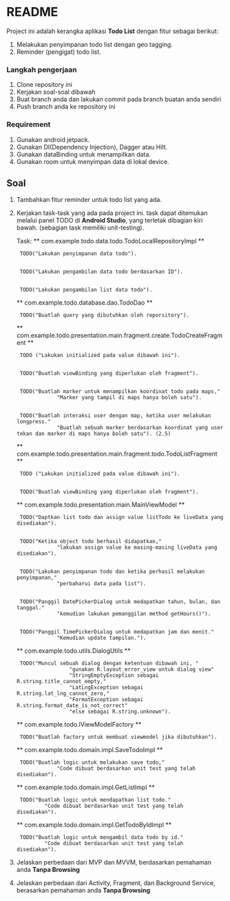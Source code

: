 # README #

Project ini adalah kerangka aplikasi **Todo List** dengan fitur sebagai berikut:


1. Melakukan penyimpanan todo list dengan geo tagging.
2. Reminder (pengigat) todo list.

### Langkah pengerjaan ###
1. Clone repository ini
2. Kerjakan soal-soal dibawah
3. Buat branch anda dan lakukan commit pada branch buatan anda sendiri
4. Push branch anda ke repository ini

### Requirement ###
1. Gunakan android jetpack.
2. Gunakan DI(Dependency Injection), Dagger atau Hilt.
3. Gunakan dataBinding untuk menampilkan data.
4. Gunakan room untuk menyimpan data di lokal device.

## Soal ##
1. Tambahkan fitur reminder untuk todo list yang ada.
2. Kerjakan task-task yang ada pada project ini. task dapat ditemukan melalui panel TODO di **Android Studio**,
    yang terletak dibagian kiri bawah. (sebagian task memiliki unit-testing).

    Task:
    ** com.example.todo.data.todo.TodoLocalRepositoryImpl **


        TODO("Lakukan penyimpanan data todo").


        TODO("Lakukan pengambilan data todo berdasarkan ID").


        TODO("Lakukan pengambilan list data todo").


    ** com.example.todo.database.dao.TodoDao **


        TODO("Buatlah query yang dibutuhkan oleh reporsitory").


    ** com.example.todo.presentation.main.fragment.create.TodoCreateFragment **


        TODO ("Lakukan initialized pada value dibawah ini").


        TODO("Buatlah viewBinding yang diperlukan oleh fragment").


        TODO("Buatlah marker untuk menampilkan koordinat todo pada maps,"
                    "Marker yang tampil di maps hanya boleh satu").


        TODO("Buatlah interaksi user dengan map, ketika user melakukan longpress."
                    "Buatlah sebuah marker berdasarkan koordinat yang user tekan dan marker di maps hanya boleh satu"). (2.5)


    ** com.example.todo.presentation.main.fragment.todo.TodoListFragment **


        TODO ("Lakukan initialized pada value dibawah ini").


        TODO("Buatlah viewBinding yang diperlukan oleh fragment").


    ** com.example.todo.presentation.main.MainViewModel **


        TODO("Daptkan list todo dan assign value listTodo ke liveData yang disediakan").


        TODO("Ketika object todo berhasil didapatkan,"
                    "lakukan assign value ke masing-masing liveData yang disediakan").


        TODO("Lakukan penyimpanan todo dan ketika perhasil melakukan penyimpanan,"
                    "perbaharui data pada list").


        TODO("Panggil DatePickerDialog untuk medapatkan tahun, bulan, dan tanggal."
                    "kemudian lakukan pemanggilan method getHours()").


        TODO("Panggil TimePickerDialog untuk medapatkan jam dan menit."
                    "Kemudian update tampilan.").


    ** com.example.todo.utils.DialogUtils **


        TODO("Muncul sebuah dialog dengan ketentuan dibawah ini, "
                        "gunakan R.layout_error_view untuk dialog view"
                        "StringEmptyException sebagai R.string.title_cannot_empty,"
                        "LatLngException sebagai R.string.lat_lng_cannot_zero,"
                        "FormatException sebagai R.string.format_date_is_not_correct"
                        "else sebagai R.string.unknown").


    ** com.example.todo.IViewModelFactory **


        TODO("Buatlah factory untuk membuat viewmodel jika dibutuhkan").


    ** com.example.todo.domain.impl.SaveTodoImpl **


        TODO("Buatlah logic untuk melakukan save todo,"
                    "Code dibuat berdasarkan unit test yang telah disediakan").


    ** com.example.todo.domain.impl.GetListImpl **


        TODO("Buatlah logic untuk mendapatkan list todo."
                "Code dibuat berdasarkan unit test yang telah disediakan").


    ** com.example.todo.domain.impl.GetTodoByIdImpl **
  
    
        TODO("Buatlah logic untuk mengambil data todo by id."
                "Code dibuat berdasarkan unit test yang telah disediakan").


3. Jelaskan perbedaan dari MVP dan MVVM, berdasarkan pemahaman anda **Tanpa Browsing**
4. Jelaskan perbedaan dari Activity, Fragment, dan Background Service, berasarkan pemahaman anda **Tanpa Browsing**
    
    

